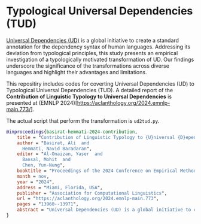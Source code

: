 # Typological Universal Dependencies (TUD)

<a href=https://universaldependencies.org/>Universal Dependencies (UD)</a> is a global initiative to create a standard annotation for the dependency syntax of human languages. Addressing its deviation from typological principles, this study presents an empirical investigation of a typologically motivated transformation of UD. Our findings underscore the significance of the transformations across diverse languages and highlight their advantages and limitations.

This repositiry includes codes for coverting Universal Dependencies (UD) to Typological Universal Dependencies (TUD). A detailed report of the **Contribution of Linguistic Typology to Universal Dependencies** is presented at (EMNLP 2024)[https://aclanthology.org/2024.emnlp-main.773/]. 

The actual script that perform the transformation is `ud2tud.py`.


```bibtex
@inproceedings{basirat-hemmati-2024-contribution,
    title = "Contribution of Linguistic Typology to {U}niversal {D}ependency Parsing: An Empirical Investigation",
    author = "Basirat, Ali  and
      Hemmati, Navid Baradaran",
    editor = "Al-Onaizan, Yaser  and
      Bansal, Mohit  and
      Chen, Yun-Nung",
    booktitle = "Proceedings of the 2024 Conference on Empirical Methods in Natural Language Processing",
    month = nov,
    year = "2024",
    address = "Miami, Florida, USA",
    publisher = "Association for Computational Linguistics",
    url = "https://aclanthology.org/2024.emnlp-main.773",
    pages = "13960--13971",
    abstract = "Universal Dependencies (UD) is a global initiative to create a standard annotation for the dependency syntax of human languages. Addressing its deviation from typological principles, this study presents an empirical investigation of a typologically motivated transformation of UD proposed by William Croft. Our findings underscore the significance of the transformations across diverse languages and highlight their advantages and limitations.",
}
```